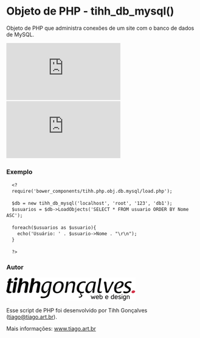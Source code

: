 # Objeto de PHP - tihh_db_mysql()
Objeto de PHP que administra conexões de um site com o banco de dados de MySQL.

[![Versão](http://app.tiago.art.br/flags/version.php?path=tihhgoncalves/tihh.php.obj.db.mysql)](/releases.md)
[![Versão](http://app.tiago.art.br/flags/size.php?path=tihhgoncalves/tihh.php.obj.db.mysql)](/releases.md)

### Exemplo

```
  <?
  require('bower_components/tihh.php.obj.db.mysql/load.php');
  
  $db = new tihh_db_mysql('localhost', 'root', '123', 'db1');
  $usuarios = $db->LoadObjects('SELECT * FROM usuario ORDER BY Nome ASC');
  
  foreach($usuarios as $usuario){
    echo('Usuário: ' . $usuario->Nome . "\r\n");
  }
  
  ?>
```

### Autor
![logo](https://raw.githubusercontent.com/tihhgoncalves/tihh.php.obj.db.mysql/master/logo.png)


Esse script de PHP foi desenvolvido por Tihh Gonçalves (tiago@tiago.art.br). 

Mais informações: www.tiago.art.br
